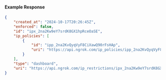 <!-- Code generated for API Clients. DO NOT EDIT. -->

#### Example Response

```json
{
	"created_at": "2024-10-17T20:26:45Z",
	"enforced": false,
	"id": "ipx_2na2Kw9eY7srdK8GX1hpRceOaSE",
	"ip_policies": [
		{
			"id": "ipp_2na2KvQyqVyF8CiXawQ90rFsHAp",
			"uri": "https://api.ngrok.com/ip_policies/ipp_2na2KvQyqVyF8CiXawQ90rFsHAp"
		}
	],
	"type": "dashboard",
	"uri": "https://api.ngrok.com/ip_restrictions/ipx_2na2Kw9eY7srdK8GX1hpRceOaSE"
}
```
